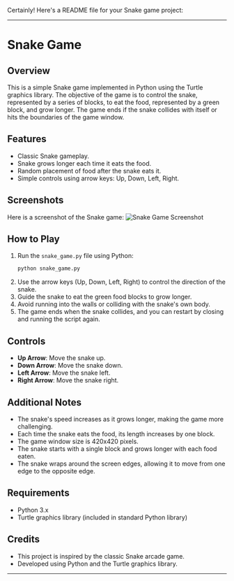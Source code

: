 Certainly! Here's a README file for your Snake game project:

---

# Snake Game

## Overview
This is a simple Snake game implemented in Python using the Turtle graphics library. The objective of the game is to control the snake, represented by a series of blocks, to eat the food, represented by a green block, and grow longer. The game ends if the snake collides with itself or hits the boundaries of the game window.

## Features
- Classic Snake gameplay.
- Snake grows longer each time it eats the food.
- Random placement of food after the snake eats it.
- Simple controls using arrow keys: Up, Down, Left, Right.

## Screenshots
Here is a screenshot of the Snake game:
![Snake Game Screenshot](screenshots/snake_game.png)

## How to Play
1. Run the `snake_game.py` file using Python:
   ```bash
   python snake_game.py
   ```
2. Use the arrow keys (Up, Down, Left, Right) to control the direction of the snake.
3. Guide the snake to eat the green food blocks to grow longer.
4. Avoid running into the walls or colliding with the snake's own body.
5. The game ends when the snake collides, and you can restart by closing and running the script again.

## Controls
- **Up Arrow**: Move the snake up.
- **Down Arrow**: Move the snake down.
- **Left Arrow**: Move the snake left.
- **Right Arrow**: Move the snake right.

## Additional Notes
- The snake's speed increases as it grows longer, making the game more challenging.
- Each time the snake eats the food, its length increases by one block.
- The game window size is 420x420 pixels.
- The snake starts with a single block and grows longer with each food eaten.
- The snake wraps around the screen edges, allowing it to move from one edge to the opposite edge.

## Requirements
- Python 3.x
- Turtle graphics library (included in standard Python library)

## Credits
- This project is inspired by the classic Snake arcade game.
- Developed using Python and the Turtle graphics library.

---